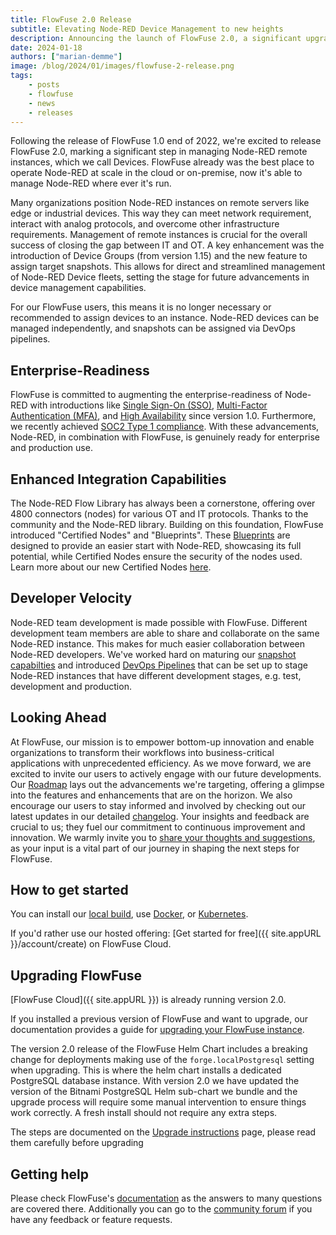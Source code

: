 ```yaml
---
title: FlowFuse 2.0 Release
subtitle: Elevating Node-RED Device Management to new heights
description: Announcing the launch of FlowFuse 2.0, a significant upgrade in managing Node-RED remote instances.
date: 2024-01-18
authors: ["marian-demme"]
image: /blog/2024/01/images/flowfuse-2-release.png
tags:
    - posts
    - flowfuse
    - news
    - releases
---
```


Following the release of FlowFuse 1.0 end of 2022, we're excited to release FlowFuse 2.0, marking a significant step in managing Node-RED remote instances, which we call Devices. FlowFuse already was the best place to operate Node-RED at scale in the cloud or on-premise, now it's able to manage Node-RED where ever it's run.
 
<!--more-->


Many organizations position Node-RED instances on remote servers like edge or industrial devices. This way they can meet network requirement, interact with analog protocols, and overcome other infrastructure requirements. Management of remote instances is crucial for the overall success of closing the gap between IT and OT. A key enhancement was the introduction of Device Groups (from version 1.15) and the new feature to assign target snapshots. This allows for direct and streamlined management of Node-RED Device fleets, setting the stage for future advancements in device management capabilities.

For our FlowFuse users, this means it is no longer necessary or recommended to assign devices to an instance. Node-RED devices can be managed independently, and snapshots can be assigned via DevOps pipelines.

## Enterprise-Readiness

FlowFuse is committed to augmenting the enterprise-readiness of Node-RED with introductions like [Single Sign-On (SSO)](https://flowfuse.com/docs/admin/sso/), [Multi-Factor Authentication (MFA)](https://flowfuse.com/docs/user/user-settings/#two-factor-authentication), and [High Availability](https://flowfuse.com/docs/user/high-availability/) since version 1.0. Furthermore, we recently achieved [SOC2 Type 1 compliance](https://flowfuse.com/blog/2024/01/soc2/). With these advancements, Node-RED, in combination with FlowFuse, is genuinely ready for enterprise and production use.

## Enhanced Integration Capabilities

The Node-RED Flow Library has always been a cornerstone, offering over 4800 connectors (nodes) for various OT and IT protocols. Thanks to the community and the Node-RED library. Building on this foundation, FlowFuse introduced "Certified Nodes" and "Blueprints". These [Blueprints](https://flowfuse.com/blog/2023/10/blueprints/) are designed to provide an easier start with Node-RED, showcasing its full potential, while Certified Nodes ensure the security of the nodes used. Learn more about our new Certified Nodes [here](https://flowfuse.com/blog/2023/10/certified-nodes/).

## Developer Velocity

Node-RED team development is made possible with FlowFuse. Different development team members are able to share and collaborate on the same Node-RED instance. This makes for much easier collaboration between Node-RED developers. We've worked hard on maturing our [snapshot capabilties](https://flowfuse.com/docs/user/snapshots/) and introduced [DevOps Pipelines](https://flowfuse.com/docs/user/devops-pipelines/) that can be set up to stage Node-RED instances that have different development stages, e.g. test, development and production.

## Looking Ahead

At FlowFuse, our mission is to empower bottom-up innovation and enable organizations to transform their workflows into business-critical applications with unprecedented efficiency. As we move forward, we are excited to invite our users to actively engage with our future developments. Our [Roadmap](https://flowfuse.com/product/roadmap/) lays out the advancements we're targeting, offering a glimpse into the features and enhancements that are on the horizon. We also encourage our users to stay informed and involved by checking out our latest updates in our detailed [changelog](https://flowfuse.com/changelog/). Your insights and feedback are crucial to us; they fuel our commitment to continuous improvement and innovation. We warmly invite you to [share your thoughts and suggestions](https://flowfuse.com/contact-us/), as your input is a vital part of our journey in shaping the next steps for FlowFuse.

## How to get started

You can install our [local build](/docs/install/local/), use [Docker](/docs/install/docker/), or [Kubernetes](/docs/install/kubernetes/).

If you'd rather use our hosted offering: [Get started for free]({{ site.appURL }}/account/create) on FlowFuse Cloud.

## Upgrading FlowFuse

[FlowFuse Cloud]({{ site.appURL }}) is already running version 2.0.

If you installed a previous version of FlowFuse and want to upgrade, our documentation provides a
guide for [upgrading your FlowFuse instance](/docs/upgrade/).

The version 2.0 release of the FlowFuse Helm Chart includes a breaking change for deployments making use of the `forge.localPostgresql` setting when upgrading. This is where the helm chart installs a dedicated PostgreSQL database instance.
With version 2.0 we have updated the version of the Bitnami PostgreSQL Helm sub-chart we bundle and the upgrade process will require some manual intervention to ensure things work correctly. A fresh install should not require any extra steps.

The steps are documented on the [Upgrade instructions](https://flowfuse.com/docs/install/kubernetes/#upgrade) page, please read them carefully before upgrading

## Getting help

Please check FlowFuse's [documentation](/docs/) as the answers to many questions are covered there. Additionally you can go to the [community forum](https://discourse.nodered.org/c/vendors/flowfuse/24) if you have
any feedback or feature requests.